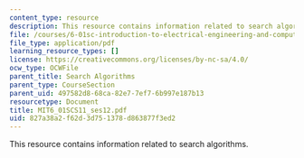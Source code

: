 ```yaml
---
content_type: resource
description: This resource contains information related to search algorithms.
file: /courses/6-01sc-introduction-to-electrical-engineering-and-computer-science-i-spring-2011/827a38a2f62d3d751378d863877f3ed2_MIT6_01SCS11_ses12.pdf
file_type: application/pdf
learning_resource_types: []
license: https://creativecommons.org/licenses/by-nc-sa/4.0/
ocw_type: OCWFile
parent_title: Search Algorithms
parent_type: CourseSection
parent_uid: 497582d8-68ca-82e7-7ef7-6b997e187b13
resourcetype: Document
title: MIT6_01SCS11_ses12.pdf
uid: 827a38a2-f62d-3d75-1378-d863877f3ed2
---
```

This resource contains information related to search algorithms.